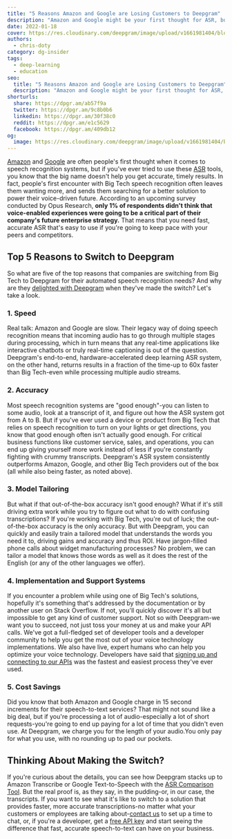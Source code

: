 ```yaml
---
title: "5 Reasons Amazon and Google are Losing Customers to Deepgram"
description: "Amazon and Google might be your first thought for ASR, but theyre not the best game in town. Learn why people are switching to Deepgram."
date: 2022-01-18
cover: https://res.cloudinary.com/deepgram/image/upload/v1661981404/blog/deepgram-versus-amazon-google/5-reasons-amazon-google-losing-customers-thumb-554.png
authors:
  - chris-doty
category: dg-insider
tags:
  - deep-learning
  - education
seo:
  title: "5 Reasons Amazon and Google are Losing Customers to Deepgram"
  description: "Amazon and Google might be your first thought for ASR, but theyre not the best game in town. Learn why people are switching to Deepgram."
shorturls:
  share: https://dpgr.am/ab57f9a
  twitter: https://dpgr.am/9c8b0b6
  linkedin: https://dpgr.am/30f38c0
  reddit: https://dpgr.am/e1c5629
  facebook: https://dpgr.am/409db12
og:
  image: https://res.cloudinary.com/deepgram/image/upload/v1661981404/blog/deepgram-versus-amazon-google/5-reasons-amazon-google-losing-customers-thumb-554.png
---
```


[Amazon](https://offers.deepgram.com/head-to-head-dg-vs-amazon-webinar-on-demand) and [Google](https://offers.deepgram.com/head-to-head-dg-vs-google-webinar-on-demand) are often people's first thought when it comes to speech recognition systems, but if you've ever tried to use these [ASR](https://blog.deepgram.com/what-is-asr/) tools, you know that the big name doesn't help you get accurate, timely results. In fact, people's first encounter with Big Tech speech recognition often leaves them wanting more, and sends them searching for a better solution to power their voice-driven future. According to an upcoming survey conducted by Opus Research, **only 1% of respondents didn't think that voice-enabled experiences were going to be a critical part of their company's future enterprise strategy.** That means that you need fast, accurate ASR that's easy to use if you're going to keep pace with your peers and competitors.

## Top 5 Reasons to Switch to Deepgram

So what are five of the top reasons that companies are switching from Big Tech to Deepgram for their automated speech recognition needs? And why are they [delighted with Deepgram](https://blog.deepgram.com/deepgram-g2-review-winter-2022/) when they've made the switch? Let's take a look.

### 1\. Speed

Real talk: Amazon and Google are slow. Their legacy way of doing speech recognition means that incoming audio has to go through multiple stages during processing, which in turn means that any real-time applications like interactive chatbots or truly real-time captioning is out of the question. Deepgram's end-to-end, hardware-accelerated deep learning ASR system, on the other hand, returns results in a fraction of the time-up to 60x faster than Big Tech-even while processing multiple audio streams.

### 2\. Accuracy

Most speech recognition systems are "good enough"-you can listen to some audio, look at a transcript of it, and figure out how the ASR system got from A to B. But if you've ever used a device or product from Big Tech that relies on speech recognition to turn on your lights or get directions, you know that good enough often isn't actually good enough. For critical business functions like customer service, sales, and operations, you can end up giving yourself more work instead of less if you're constantly fighting with crummy transcripts. Deepgram's ASR system consistently outperforms Amazon, Google, and other Big Tech providers out of the box (all while also being faster, as noted above).

### 3\. Model Tailoring

But what if that out-of-the-box accuracy isn't good enough? What if it's still driving extra work while you try to figure out what to do with confusing transcriptions? If you're working with Big Tech, you're out of luck; the out-of-the-box accuracy is the only accuracy.  But with Deepgram, you can quickly and easily train a tailored model that understands the words you need it to, driving gains and accuracy and thus ROI. Have jargon-filled phone calls about widget manufacturing processes? No problem, we can tailor a model that knows those words as well as it does the rest of the English (or any of the other languages we offer).

### 4\. Implementation and Support Systems

If you encounter a problem while using one of Big Tech's solutions, hopefully it's something that's addressed by the documentation or by another user on Stack Overflow. If not, you'll quickly discover it's all but impossible to get any kind of customer support.  Not so with Deepgram-we want you to succeed, not just toss your money at us and make your API calls. We've got a full-fledged set of developer tools and a developer community to help you get the most out of your voice technology implementations. We also have live, expert humans who can help you optimize your voice technology. Developers have said that [signing up and connecting to our APIs](https://console.deepgram.com/) was the fastest and easiest process they've ever used.

### 5\. Cost Savings

Did you know that both Amazon and Google charge in 15 second increments for their speech-to-text services? That might not sound like a big deal, but if you're processing a lot of audio-especially a lot of short requests-you're going to end up paying for a lot of time that you didn't even use. At Deepgram, we charge you for the length of your audio.You only pay for what you use, with no rounding up to pad our pockets.

## Thinking About Making the Switch?

If you're curious about the details, you can see how Deepgram stacks up to Amazon Transcribe or Google Text-to-Speech with the [ASR Comparison Tool](https://deepgram.com/asr-comparison/). But the real proof is, as they say, in the pudding-or, in our case, the transcripts. If you want to see what it's like to switch to a solution that provides faster, more accurate transcriptions-no matter what your customers or employees are talking about-[contact us](https://deepgram.com/contact-us) to set up a time to chat, or, if you're a developer, get a [free API key](https://console.deepgram.com) and start seeing the difference that fast, accurate speech-to-text can have on your business.
